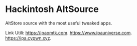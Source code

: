 # Hackintosh AltSource

AltStore source with the most useful tweaked apps.

Link Utili:
https://ipaomtk.com.
https://www.ipauniverse.com.
https://ipa.cypwn.xyz.


